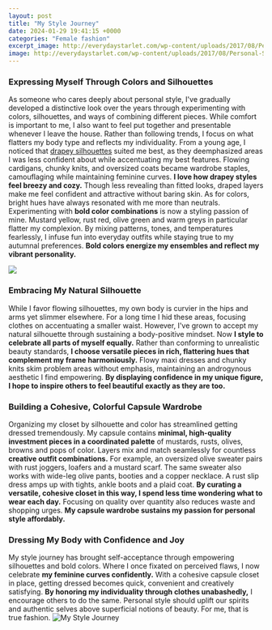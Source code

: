 ```yaml
---
layout: post
title: "My Style Journey"
date: 2024-01-29 19:41:15 +0000
categories: "Female fashion"
excerpt_image: http://everydaystarlet.com/wp-content/uploads/2017/08/Personal-Style-Profile-Pinterest.jpg
image: http://everydaystarlet.com/wp-content/uploads/2017/08/Personal-Style-Profile-Pinterest.jpg
---
```


### Expressing Myself Through Colors and Silhouettes
As someone who cares deeply about personal style, I've gradually developed a distinctive look over the years through experimenting with colors, silhouettes, and ways of combining different pieces. While comfort is important to me, I also want to feel put together and presentable whenever I leave the house. Rather than following trends, I focus on what flatters my body type and reflects my individuality.
From a young age, I noticed that [drapey silhouettes](https://store.fi.io.vn/chihuahuas-is-my-valentine-funny-valentines-day-heart-dog-172-chihuahua-dog) suited me best, as they deemphasized areas I was less confident about while accentuating my best features. Flowing cardigans, chunky knits, and oversized coats became wardrobe staples, camouflaging while maintaining feminine curves. **I love how drapey styles feel breezy and cozy.** Though less revealing than fitted looks, draped layers make me feel confident and attractive without baring skin. 
As for colors, bright hues have always resonated with me more than neutrals. Experimenting with **bold color combinations** is now a styling passion of mine. Mustard yellow, rust red, olive green and warm greys in particular flatter my complexion. By mixing patterns, tones, and temperatures fearlessly, I infuse fun into everyday outfits while staying true to my autumnal preferences. **Bold colors energize my ensembles and reflect my vibrant personality.**

![](https://www.gentlemanwithin.com/wp-content/uploads/2017/06/Your-Style-Journey-Article-Hero.jpg)
### Embracing My Natural Silhouette
While I favor flowing silhouettes, my own body is curvier in the hips and arms yet slimmer elsewhere. For a long time I hid these areas, focusing clothes on accentuating a smaller waist. However, I've grown to accept my natural silhouette through sustaining a body-positive mindset. 
Now **I style to celebrate all parts of myself equally.** Rather than conforming to unrealistic beauty standards, **I choose versatile pieces in rich, flattering hues that complement my frame harmoniously.** Flowy maxi dresses and chunky knits skim problem areas without emphasis, maintaining an androgynous aesthetic I find empowering. **By displaying confidence in my unique figure, I hope to inspire others to feel beautiful exactly as they are too.**
### Building a Cohesive, Colorful Capsule Wardrobe  
Organizing my closet by silhouette and color has streamlined getting dressed tremendously. My capsule contains **minimal, high-quality investment pieces in a coordinated palette** of mustards, rusts, olives, browns and pops of color. Layers mix and match seamlessly for countless **creative outfit combinations.**
For example, an oversized olive sweater pairs with rust joggers, loafers and a mustard scarf. The same sweater also works with wide-leg olive pants, booties and a copper necklace. A rust slip dress amps up with tights, ankle boots and a plaid coat. **By curating a versatile, cohesive closet in this way, I spend less time wondering what to wear each day.** Focusing on quality over quantity also reduces waste and shopping urges. **My capsule wardrobe sustains my passion for personal style affordably.**      
### Dressing My Body with Confidence and Joy
My style journey has brought self-acceptance through empowering silhouettes and bold colors. Where I once fixated on perceived flaws, I now celebrate **my feminine curves confidently.** With a cohesive capsule closet in place, getting dressed becomes quick, convenient and creatively satisfying. **By honoring my individuality through clothes unabashedly,** I encourage others to do the same. Personal style should uplift our spirits and authentic selves above superficial notions of beauty. For me, that is true fashion.
![My Style Journey](http://everydaystarlet.com/wp-content/uploads/2017/08/Personal-Style-Profile-Pinterest.jpg)